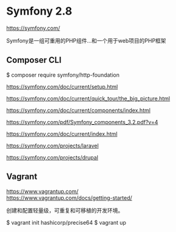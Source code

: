 # Symfony 2.8 

https://symfony.com/  

Symfony是一组可重用的PHP组件...和一个用于web项目的PHP框架  



## Composer CLI  

$ composer require symfony/http-foundation




https://symfony.com/doc/current/setup.html  

https://symfony.com/doc/current/quick_tour/the_big_picture.html

https://symfony.com/doc/current/components/index.html  

https://symfony.com/pdf/Symfony_components_3.2.pdf?v=4  

https://symfony.com/doc/current/index.html  


https://symfony.com/projects/laravel  

https://symfony.com/projects/drupal  





## Vagrant  

https://www.vagrantup.com/  
https://www.vagrantup.com/docs/getting-started/  


创建和配置轻量级，可重复和可移植的开发环境。  

$ vagrant init hashicorp/precise64
$ vagrant up

